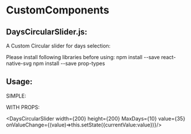 # CustomComponents


DaysCircularSlider.js:
----------------------

A Custom Circular slider for days selection:


Please install following libraries before using:
npm install --save react-native-svg
npm install --save prop-types

Usage:
-------

SIMPLE:

<DaysCircularSlider />


WITH PROPS:

<DaysCircularSlider 
    width={200} 
    height={200}
    MaxDays={10}
    value={35} 
    onValueChange={(value)=>this.setState({currentValue:value})}/>

